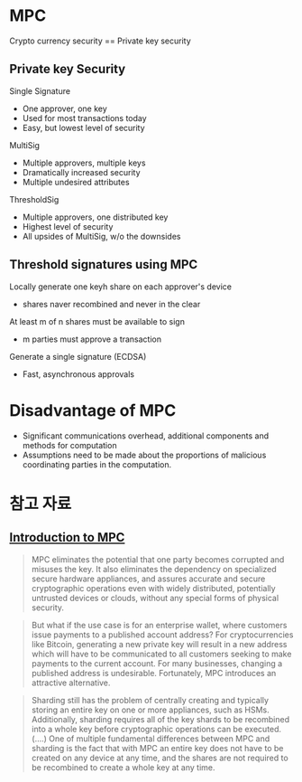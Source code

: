 # MPC

Crypto currency security == Private key security

## Private key Security 

Single Signature 

- One approver, one key
- Used for most transactions today
- Easy, but lowest level of security

MultiSig

- Multiple approvers, multiple keys
- Dramatically increased security
- Multiple undesired attributes

ThresholdSig

- Multiple approvers, one distributed key
- Highest level of security
- All upsides of MultiSig, w/o the downsides

## Threshold signatures using MPC

Locally generate one keyh share on each approver's device
- shares naver recombined and never in the clear

At least m of n shares must be available to sign
- m parties must approve a transaction

Generate a single signature (ECDSA)
- Fast, asynchronous approvals 


# Disadvantage of MPC

- Significant communications overhead, additional components and methods for computation
- Assumptions need to be made about the proportions of malicious coordinating parties in the computation.

# 참고 자료

## [Introduction to MPC](https://static1.squarespace.com/static/586cf12903596e5605548ae1/t/5d2fae4c0321c10001173af7/1563405901591/An+Introduction+to+MPC+and+Threshold+Cryptography.pdf)

> MPC eliminates the potential that one party becomes corrupted and misuses the key. It also eliminates the dependency on specialized secure hardware appliances, and assures accurate and secure cryptographic operations even with widely distributed, potentially untrusted devices or clouds, without any special forms of physical security.


> But what if the use case is for an enterprise wallet, where customers issue payments to a published account address? For cryptocurrencies like Bitcoin, generating a new private key will result in a new address which will have to be communicated to all customers seeking to make payments to the current account. For many businesses, changing a published address is undesirable. Fortunately, MPC introduces an attractive alternative.


> Sharding still has the problem of centrally creating and typically storing an entire key on one or more appliances, such as HSMs. Additionally, sharding requires all of the key shards to be recombined into a whole key before cryptographic operations can be executed.  (....)   One of multiple fundamental differences between MPC and sharding is the fact that with MPC an entire key does not have to be created on any device at any time, and the shares are not required to be recombined to create a whole key at any time.
